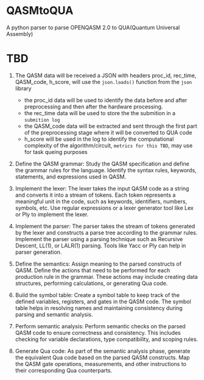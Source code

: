 # QASMtoQUA
A python parser to parse OPENQASM 2.0 to QUA(Quantum Universal Assembly)

# TBD
1. The QASM data will be received a JSON with headers proc_id, rec_time, QASM_code, h_score, will use the `json.loads()` function from the `json` library
   - the proc_id data will be used to identify the data before and after preprocessing and then after the hardware processing.
   - the rec_time data will be used to store the the submition in a `submition log`
   - the QASM_code data will be extracted and sent through the first part of the preprocessing stage where it will be converted to QUA code
   - h_score will be used in the log to identify the computational complexity of the algorithm/circuit, `metrics for this TBD`, may use for task queing purposes

2. Define the QASM grammar: Study the QASM specification and define the grammar rules for the language. Identify the syntax rules, keywords, statements, and expressions used in QASM.

3. Implement the lexer: The lexer takes the input QASM code as a string and converts it into a stream of tokens. Each token represents a meaningful unit in the code, such as keywords, identifiers, numbers, symbols, etc. Use regular expressions or a lexer generator tool like Lex or Ply to implement the lexer.

4. Implement the parser: The parser takes the stream of tokens generated by the lexer and constructs a parse tree according to the grammar rules. Implement the parser using a parsing technique such as Recursive Descent, LL(1), or LALR(1) parsing. Tools like Yacc or Ply can help in parser generation.

5. Define the semantics: Assign meaning to the parsed constructs of QASM. Define the actions that need to be performed for each production rule in the grammar. These actions may include creating data structures, performing calculations, or generating Qua code.

6. Build the symbol table: Create a symbol table to keep track of the defined variables, registers, and gates in the QASM code. The symbol table helps in resolving names and maintaining consistency during parsing and semantic analysis.

7. Perform semantic analysis: Perform semantic checks on the parsed QASM code to ensure correctness and consistency. This includes checking for variable declarations, type compatibility, and scoping rules.

8. Generate Qua code: As part of the semantic analysis phase, generate the equivalent Qua code based on the parsed QASM constructs. Map the QASM gate operations, measurements, and other instructions to their corresponding Qua counterparts.

    
     
